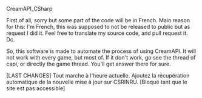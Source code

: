 CreamAPI_CSharp

First of all, sorry but some part of the code will be in French. Main reason for this: I'm French, this was supposed to not be released to public but as request I did it. 
Feel free to translate my source code, and pull request it. Dc.

So, this software is made to automate the process of using CreamAPI. It will not work with every game, but most of. If it don't work, go see the thread of capi, or directly the game thread. You'll get answer there for sure.


[LAST CHANGES]
Tout marche à l'heure actuelle. 
Ajoutez la récupération automatique de la nouvelle mise à jour sur CSRINRU. [Bloqué tant que le site est pas accessible]
